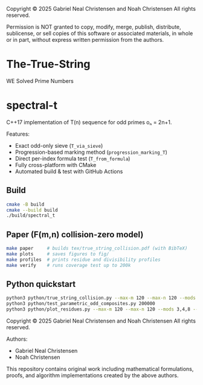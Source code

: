 Copyright © 2025 Gabriel Neal Christensen and Noah Christensen
All rights reserved.

Permission is NOT granted to copy, modify, merge, publish, distribute, sublicense, or sell copies of this software or associated materials, in whole or in part, without express written permission from the authors.

# The-True-String
WE Solved Prime Numbers
# spectral-t

C++17 implementation of T(n) sequence for odd primes oₙ = 2n+1.

Features:
- Exact odd-only sieve (`T_via_sieve`)
- Progression-based marking method (`progression_marking_T`)
- Direct per-index formula test (`T_from_formula`)
- Fully cross-platform with CMake
- Automated build & test with GitHub Actions

## Build
```bash
cmake -B build
cmake --build build
./build/spectral_t
```

## Paper (F(m,n) collision-zero model)
```bash
make paper     # builds tex/true_string_collision.pdf (with BibTeX)
make plots     # saves figures to fig/
make profiles  # prints residue and divisibility profiles
make verify    # runs coverage test up to 200k
```

## Python quickstart
```bash
python3 python/true_string_collision.py --max-m 120 --max-n 120 --mods 3,4,8 --divisible-by 2,3,5,7,11
python3 python/test_parametric_odd_composites.py 200000
python3 python/plot_residues.py --max-m 120 --max-n 120 --mods 3,4,8 --out-dir fig
```

Copyright © 2025 Gabriel Neal Christensen and Noah Christensen
All rights reserved.

Authors:
- Gabriel Neal Christensen
- Noah Christensen

This repository contains original work including mathematical formulations, proofs, and algorithm implementations created by the above authors.
